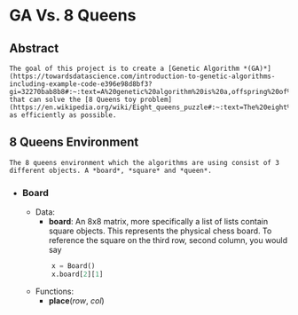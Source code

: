 # GA Vs. 8 Queens

## Abstract
    The goal of this project is to create a [Genetic Algorithm *(GA)*](https://towardsdatascience.com/introduction-to-genetic-algorithms-including-example-code-e396e98d8bf3?gi=32270bab8b8#:~:text=A%20genetic%20algorithm%20is%20a,offspring%20of%20the%20next%20generation.) that can solve the [8 Queens toy problem](https://en.wikipedia.org/wiki/Eight_queens_puzzle#:~:text=The%20eight%20queens%20puzzle%20is,row%2C%20column%2C%20or%20diagonal.) as efficiently as possible.

## 8 Queens Environment
    The 8 queens environment which the algorithms are using consist of 3 different objects. A *board*, *square* and *queen*.

-   ### Board
    -   Data:
        -   __board__: An 8x8 matrix, more specifically a list of lists contain square objects. This represents the physical chess board. To reference the square on the third row, second column, you would say
        ``` python
            x = Board()
            x.board[2][1]
        ```
    - Functions:
        -   __place__(*row*, *col*)